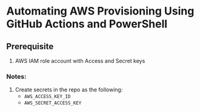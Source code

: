 # Automating AWS Provisioning Using GitHub Actions and PowerShell

## Prerequisite

1. AWS IAM role account with Access and Secret keys

### Notes:

1. Create secrets in the repo as the following:
   - `AWS_ACCESS_KEY_ID`
   - `AWS_SECRET_ACCESS_KEY`
